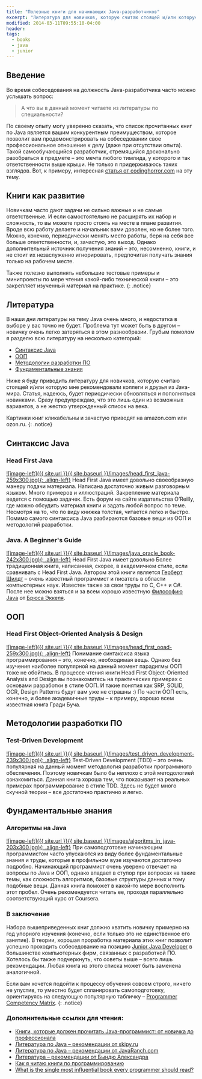 ```yaml
---
title: "Полезные книги для начинающих Java-разработчиков"
excerpt: "Литература для новичков, которую считаю стоящей и/или которую мне рекомендовали коллеги и друзья из Java-мира"
modified: 2014-03-11T09:55:10-04:00
header:
tags: 
  - books
  - java
  - junior
---
```


## Введение
Во время собеседования на должность Java-разработчика часто можно услышать вопрос:

> А что вы в данный момент читаете из литературы по специальности? 

По своему опыту могу уверенно сказать, что список прочитанных книг по Java является вашим конкурентным преимуществом, 
которое позволит вам продемонстрировать на собеседовании свое профессиональное отношение к делу (даже при отсутствии опыта). 
Такой самообучающийся разработчик, стремящийся досконально разобраться в предмете – это мечта любого тимлида, 
у которого и так ответственности выше крыши. Не только я придерживаюсь таких взглядов. 
Вот, к примеру, интересная [статья от codinghorror.com](http://blog.codinghorror.com/programmers-dont-read-books-but-you-should) 
на эту тему.

## Книги как развитие
Новичкам часто дают задачи не сильно важные и не самые ответственные. 
И если самостоятельно не расширять их набор и сложность, то вы можете просто стоять на месте в плане развития. 
Вроде всю работу делаете и начальник вами доволен, но не более того. 
Можно, конечно, периодически менять место работы, беря на себя все больше ответственности, и, зачастую, это выход. 
Однако дополнительный источник получения знаний – это, несомненно, книги, и не стоит их незаслуженно игнорировать, 
предпочитая получать знания только на рабочем месте. 

Также полезно выполнять небольшие тестовые примеры и минипроекты по мере чтения 
какой-либо технической книги – это закрепляет изученный материал на практике.
{: .notice}

## Литература
В наши дни литературы на тему Java очень много, и недостатка в выборе у вас точно не будет. 
Проблема тут может быть в другом – новичку очень легко затеряться в этом разнообразии. 
Грубым помолом я разделю всю литературу на несколько категорий: 

  * [Синтаксис Java](#java_core)
  * [ООП](#oop)
  * [Методологии разработки ПО](#software_methodologies)
  * [Фундаментальные знания](#fundamentals)

Ниже я буду приводить литературу для новичков, которую считаю стоящей и/или которую мне рекомендовали коллеги и друзья из Java-мира. 
Статья, надеюсь, будет периодически обновляться и пополняться новинками. 
Сразу предупреждаю, что это лишь один из возможных вариантов, а не жестко утвержденный список на века.

Картинки книг кликабельны и зачастую приводят на amazon.com или ozon.ru.
{: .notice}

## <a name="java_core"></a>Синтаксис Java

### Head First Java
[![image-left]({{ site.url }}{{ site.baseurl }}/images/head_first_java-259x300.jpg){: .align-left}](http://www.amazon.com/Head-First-Java-Kathy-Sierra/dp/0596009208/) Head First Java имеет довольно своеобразную манеру подачи материала. 
Написана достаточно живым разговорным языком. Много примеров и иллюстраций. 
Закрепление материала ведется с помощью задачек. Есть форум на сайте издательства O’Reilly, 
где можно обсудить материал книги и задать любой вопрос по теме. 
Несмотря на то, что по виду книжка толстая, читается легко и быстро. 
Помимо самого синтаксиса Java разбираются базовые вещи из ООП и методологий разработки.

### Java. A Beginner's Guide
[![image-left]({{ site.url }}{{ site.baseurl }}/images/java_oracle_book-242x300.jpg){: .align-left}](http://www.amazon.com/Java-Beginners-Guide-Herbert-Schildt/dp/0071606327/) Head First Java имеет довольно
Более традиционная книга, написанная, скорее, в академичном стиле, если сравнивать с Head First Java. 
Автором этой книги является [Герберт Шилдт](http://ru.wikipedia.org/wiki/%D0%A8%D0%B8%D0%BB%D0%B4%D1%82,_%D0%93%D0%B5%D1%80%D0%B1%D0%B5%D1%80%D1%82) – очень известный программист и писатель в области компьютерных наук. 
Известен также за свои труды по C, C++ и C#. 
После нее можно взяться и за всем хорошо известную [Философию Java](http://www.amazon.com/Thinking-Java-Edition-Bruce-Eckel/dp/0131872486) от [Брюса Эккеля](http://en.wikipedia.org/wiki/Bruce_Eckel).


## <a name="oop"></a>ООП

### Head First Object-Oriented Analysis & Design
[![image-left]({{ site.url }}{{ site.baseurl }}/images/head_first_ooad-259x300.jpg){: .align-left}](http://www.amazon.com/Head-First-Object-Oriented-Analysis-Design/dp/0596008678/) Понимание синтаксиса языка программирования – это, конечно, необходимая вещь. 
Однако без изучения наиболее популярной на данный момент парадигмы ООП тоже не обойтись. 
В процессе чтения книги Head First Object-Oriented Analysis and Design вы познакомитесь на практических примерах 
с основами разработки в стиле ООП. И такие понятия как SRP, SOLID, OCR, Design Patterns будут вам уже не страшны :) 
По части ООП есть, конечно, и более академичные труды – к примеру, хорошо всем известная книга Гради Буча.

## <a name="software_methodologies"></a>Методологии разработки ПО

### Test-Driven Development
[![image-left]({{ site.url }}{{ site.baseurl }}/images/test_driven_development-239x300.jpg){: .align-left}](http://www.amazon.com/Test-Driven-Development-Kent-Beck/dp/0321146530/)
Test-Driven Development (TDD) – это очень популярная на данный момент методология разработки программного обеспечения. 
Поэтому новичкам было бы неплохо с этой методологией ознакомиться. 
Данная книга хороша тем, что показывает на реальных примерах программирование в стиле TDD. 
Здесь не будет много скучной теории – все достаточно практично и легко.

## <a name="fundamentals"></a>Фундаментальные знания

### Алгоритмы на Java
[![image-left]({{ site.url }}{{ site.baseurl }}/images/algoritms_in_java-203x300.jpg){: .align-left}](http://www.ozon.ru/context/detail/id/18319699/)
При самоподготовке начинающим программистом часто упускаются из виду более фундаментальные знания и труды, 
которые в профильном вузе изучаются достаточно подробно. 
Начинающий программист очень уверено отвечает на вопросы по Java и ООП, однако впадает в ступор 
при вопросах на такие темы, как сложность алгоритмов, базовые структуры данных и тому подобные вещи. 
Данная книга поможет в какой-то мере восполнить этот пробел. 
Очень рекомендуется читать ее, проходя параллельно соответствующий курс от Coursera.

### В заключение
Набора вышеприведенных книг должно хватить новичку примерно на год упорного изучения 
(конечно, если только это не единственное его занятие). 
В теории, хорошая проработка материала этих книг позволит успешно проходить собеседование 
на позицию [Junior Java Developer](http://programmers.stackexchange.com/questions/136163/whats-the-difference-between-junior-middle-and-senior-developers) в большинстве компьютерных фирм, связанных с разработкой ПО. 
Хотелось бы также подчеркнуть, что советы выше – всего лишь рекомендации. 
Любая книга из этого списка может быть заменена аналогичной.

Если вам хочется подойти к процессу обучения совсем строго, ничего не упустив, то уместно будет спланировать самоподготовку, 
ориентируясь на следующую популярную табличку – [Programmer Competency Matrix](http://sijinjoseph.com/programmer-competency-matrix/).
{: .notice}

### Дополнительные ссылки для чтения:

* [Книги, которые должен прочитать Java-программист: от новичка до профессионала](http://habrahabr.ru/post/153373/)
* [Литература по Java – рекомендации от skipy.ru](http://www.skipy.ru/useful/books.html)
* [Литература по Java – рекомендации от JavaRanch.com](http://www.javaranch.com/bunkhouse/bookSearch.jsp?category=Beginning+Java)
* [Литература – рекомендации от Бындю Александра](http://byndyu.ru/bookshelf)
* [Как я читаю книги по программированию](http://habrahabr.ru/post/165753/)
* [What is the single most influential book every programmer should read?](http://stackoverflow.com/questions/1711/what-is-the-single-most-influential-book-every-programmer-should-read)
